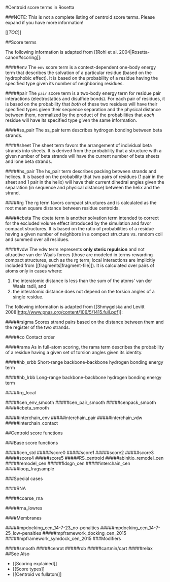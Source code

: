 #Centroid score terms in Rosetta

###NOTE: This is not a complete listing of centroid score terms. Please expand if you have more information!

[[_TOC_]]

##Score terms

The following information is adapted from [[Rohl et al. 2004|Rosetta-canon#scoring]]:


#####env
The `env` score term is a context-dependent one-body energy term that describes the solvation of a particular residue (based on the hydrophobic effect). It is based on the probability of a residue having the specified type given its number of neighboring residues.

#####pair
The `pair` score term is a two-body energy term for residue pair interactions (electrostatics and disulfide bonds). For each pair of residues, it is based on the probability that *both* of these two residues will have their specified types given their sequence separation and the physical distance between them, normalized by the product of the probabilities that *each* residue will have its specified type given the same information.

#####ss_pair
The ss_pair term describes hydrogen bonding between beta strands.

#####sheet
The sheet term favors the arrangement of individual beta strands into sheets. It is derived from the probability that a structure with a given number of beta strands will have the current number of beta sheets and lone beta strands.

#####hs_pair
The hs_pair term describes packing between strands and helices. It is based on the probability that two pairs of residues (1 pair in the sheet and 1 pair in the helix) will have their current dihedral angles given the separation (in sequence and physical distance) between the helix and the strand.

#####rg
The rg term favors compact structures and is calculated as the root mean square distance between residue centroids.

#####cbeta
The cbeta term is another solvation term intended to correct for the excluded volume effect introduced by the simulation and favor compact structures. It is based on the ratio of probabilities of a residue having a given number of neighbors in a compact structure vs. random coil and summed over all residues.

#####vdw
The vdw term represents **only steric repulsion** and not attractive van der Waals forces (those are modeled in terms rewarding compact structures, such as the rg term; local interactions are implicitly included from [[fragments|fragment-file]]). It is calculated over pairs of atoms only in cases where:
1. the interatomic distance is less than the sum of the atoms' van der Waals radii, and 
2. the interatomic distance does not depend on the torsion angles of a single residue.



The following information is adapted from [[Shmygelska and Levitt 2008|http://www.pnas.org/content/106/5/1415.full.pdf]]:

#####rsigma
Scores strand pairs based on the distance between them and the register of the two strands.


#####co
Contact order


#####rama
As in full-atom scoring, the rama term describes the probability of a residue having a given set of torsion angles given its identity.


#####hb_srbb
Short-range backbone-backbone hydrogen bonding energy term

#####hb_lrbb
Long-range backbone-backbone hydrogen bonding energy term

#####rg_local

#####cen_env_smooth
#####cen_pair_smooth
#####cenpack_smooth
#####cbeta_smooth

#####interchain_env
#####interchain_pair
#####interchain_vdw
#####interchain_contact

##Centroid score functions

###Base score functions

#####cen_std
#####score0
#####score1
#####score2
#####score3
#####score4
#####score5
#####RS_centroid
#####abinitio_remodel_cen
#####remodel_cen
#####fldsgn_cen
#####interchain_cen
#####loop_fragsample

###Special cases

####RNA

#####coarse_rna

#####rna_lowres

####Membranes

#####mpdocking_cen_14-7-23_no-penalties
#####mpdocking_cen_14-7-25_low-penalties
#####mpframework_docking_cen_2015
#####mpframework_symdock_cen_2015
###Modifiers

#####smooth
#####cenrot
#####rob
#####cartmin/cart
#####relax
##See Also

* [[Scoring explained]]
* [[Score types]]
* [[Centroid vs fullatom]]